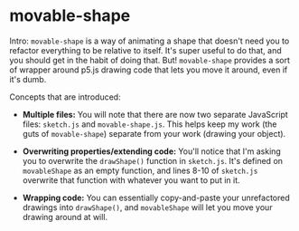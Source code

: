 # movable-shape
Intro: ```movable-shape``` is a way of animating a shape that doesn't need you to refactor everything to be relative to itself. It's super useful to do that, and you should get in the habit of doing that. But! ```movable-shape``` provides a sort of wrapper around p5.js drawing code that lets you move it around, even if it's dumb.

Concepts that are introduced:
* **Multiple files:** You will note that there are now two separate JavaScript files: ```sketch.js``` and ```movable-shape.js```. This helps keep my work (the guts of ```movable-shape```) separate from your work (drawing your object).

* **Overwriting properties/extending code:** You'll notice that I'm asking you to overwrite the ```drawShape()``` function in ```sketch.js```. It's defined on ```movableShape``` as an empty function, and lines 8-10 of ```sketch.js``` overwrite that function with whatever you want to put in it.

* **Wrapping code:** You can essentially copy-and-paste your unrefactored drawings into ```drawShape()```, and ```movableShape``` will let you move your drawing around at will.
